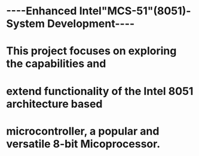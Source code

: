 # ----Enhanced Intel"MCS-51"(8051)-System Development----

# This project focuses on exploring the capabilities  and 
# extend functionality of the Intel 8051 architecture based
# microcontroller, a popular and versatile 8-bit Micoprocessor.
 


